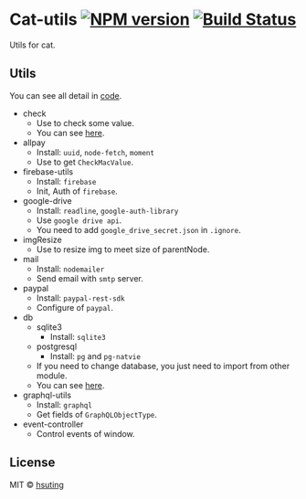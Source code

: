 # Cat-utils [![NPM version][npm-image]][npm-url] [![Build Status][travis-image]][travis-url]
Utils for cat.

## Utils
You can see all detail in [code](./src).
- check
  - Use to check some value.
  - You can see [here](./test/check.js).
- allpay
  - Install: `uuid`, `node-fetch`, `moment`
  - Use to get `CheckMacValue`.
- firebase-utils
  - Install: `firebase`
  - Init, Auth of `firebase`.
- google-drive
  - Install: `readline`, `google-auth-library`
  - Use `google drive api`.
  - You need to add `google_drive_secret.json` in `.ignore`.
- imgResize
  - Use to resize img to meet size of parentNode.
- mail
  - Install: `nodemailer`
  - Send email with `smtp` server.
- paypal
  - Install: `paypal-rest-sdk`
  - Configure of `paypal`.
- db
  - sqlite3
    - Install: `sqlite3`
  - postgresql
    - Install: `pg` and `pg-natvie`
  - If you need to change database, you just need to import from other module.
  - You can see [here](./test/db.js).
- graphql-utils
  - Install: `graphql`
  - Get fields of `GraphQLObjectType`.
- event-controller
  - Control events of window.

## License
MIT © [hsuting](http://hsuting.com)

[npm-image]: https://badge.fury.io/js/cat-utils.svg
[npm-url]: https://npmjs.org/package/cat-utils
[travis-image]: https://travis-ci.org/HsuTing/cat-components.svg?branch=master
[travis-url]: https://travis-ci.org/HsuTing/cat-components

